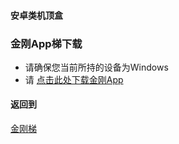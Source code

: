 #### 安卓类机顶盒
### 金刚App梯下载

- 请确保您当前所持的设备为Windows
- 请 [点击此处下载金刚App]()

#### 返回到
[金刚梯](https://github.com/a2zitpro/web/blob/master/LadderFree/A.md)

